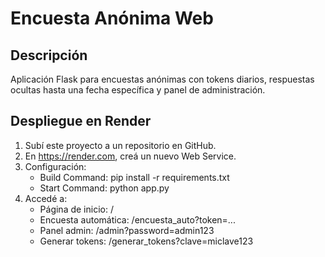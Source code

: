 # Encuesta Anónima Web

## Descripción
Aplicación Flask para encuestas anónimas con tokens diarios, respuestas ocultas hasta una fecha específica y panel de administración.

## Despliegue en Render

1. Subí este proyecto a un repositorio en GitHub.
2. En https://render.com, creá un nuevo Web Service.
3. Configuración:
   - Build Command: pip install -r requirements.txt
   - Start Command: python app.py
4. Accedé a:
   - Página de inicio: /
   - Encuesta automática: /encuesta_auto?token=...
   - Panel admin: /admin?password=admin123
   - Generar tokens: /generar_tokens?clave=miclave123
